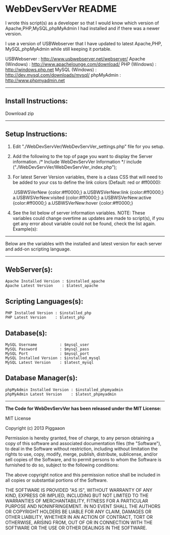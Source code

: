 # WebDevServVer README
I wrote this script(s) as a developer so that I would know which version of
Apache,PHP,MySQL,phpMyAdmin I had installed and if there was a newer version.

I use a version of USBWebserver that I have updated to latest Apache,PHP,
MySQL,phpMyAdmin while still keeping it portable.

USBWebserver     : http://www.usbwebserver.net/webserver/
Apache (Windows) : http://www.apachelounge.com/download/
PHP (Windows)    : http://windows.php.net
MySQL (Windows)  : http://dev.mysql.com/downloads/mysql/
phpMyAdmin       : http://www.phpmyadmin.net

------------
## Install Instructions:

Download zip

------------
## Setup Instructions:
1. Edit "./WebDevServVer/WebDevServVer_settings.php" file for you setup.

2. Add the following to the top of page you want to display the Server information.
	/* Include WebDevServVer Information */
	include ("./WebDevServVer/WebDevServVer_index.php");

3. For latest Server Version variables, there is a class CSS that will need to be 
added to your css to define the link colors (Default: red or #ff0000):

	.USBWSVerNew {color:#ff0000;}
	a.USBWSVerNew:link {color:#ff0000;}
	a.USBWSVerNew:visited {color:#ff0000;}
	a.USBWSVerNew:active {color:#ff0000;}
	a.USBWSVerNew:hover {color:#ff0000;}

4. See the list below of server information variables.
NOTE: These variables could change overtime as updates are made to script(s), 
if you get any error about variable could not be found, check the list again.
Example(s):
	<?php echo $installed_apache; ?>
	<?php echo $latest_apache; ?>

------------
Below are the variables with the installed and latest version for each server and add-on scripting language. 

------------

## WebServer(s):
	Apache Installed Version : $installed_apache
	Apache Latest Version    : $latest_apache

## Scripting Languages(s):
	PHP Installed Version : $installed_php
	PHP Latest Version    : $latest_php

## Database(s):
	MySQL Username          : $mysql_user
	MySQL Password          : $mysql_pass
	MySQL Port              : $mysql_port
	MySQL Installed Version : $installed_mysql
	MySQL Latest Version    : $latest_mysql

## Database Manager(s):
	phpMyAdmin Installed Version : $installed_phpmyadmin
	phpMyAdmin Latest Version    : $latest_phpmyadmin

------------

**The Code for WebDevServVer has been released under the MIT License:**

MIT License

Copyright (c) 2013  Piggaaon

Permission is hereby granted, free of charge, to any person obtaining a copy
of this software and associated documentation files (the "Software"), to deal
in the Software without restriction, including without limitation the rights
to use, copy, modify, merge, publish, distribute, sublicense, and/or sell
copies of the Software, and to permit persons to whom the Software is
furnished to do so, subject to the following conditions:

The above copyright notice and this permission notice shall be included in all
copies or substantial portions of the Software.

THE SOFTWARE IS PROVIDED "AS IS", WITHOUT WARRANTY OF ANY KIND, EXPRESS OR
IMPLIED, INCLUDING BUT NOT LIMITED TO THE WARRANTIES OF MERCHANTABILITY,
FITNESS FOR A PARTICULAR PURPOSE AND NONINFRINGEMENT. IN NO EVENT SHALL THE
AUTHORS OR COPYRIGHT HOLDERS BE LIABLE FOR ANY CLAIM, DAMAGES OR OTHER
LIABILITY, WHETHER IN AN ACTION OF CONTRACT, TORT OR OTHERWISE, ARISING FROM,
OUT OF OR IN CONNECTION WITH THE SOFTWARE OR THE USE OR OTHER DEALINGS IN THE
SOFTWARE.
